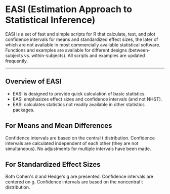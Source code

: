 # EASI (Estimation Approach to Statistical Inference)

EASI is a set of fast and simple scripts for R that calculate, test, and plot confidence intervals for means and standardized effect sizes, the later of which are not available in most commercially available statistical software. Functions and examples are available for different designs (between-subjects vs. within-subjects). All scripts and examples are updated frequently.

------

## Overview of EASI

* EASI is designed to provide quick calculation of basic statistics.
* EASI emphasizes effect sizes and confidence intervals (and not NHST).
* EASI calculates statistics not readily available in other statistics packages.

## For Means and Mean Differences

Confidence intervals are based on the central t distribution.
Confidence intervals are calculated independent of each other (they are not simultaneous).
No adjustments for multiple intervals have been made.

## For Standardized Effect Sizes

Both Cohen's d and Hedge's g are presented.
Confidence intervals are centered on g.
Confidence intervals are based on the noncentral t distribution.
